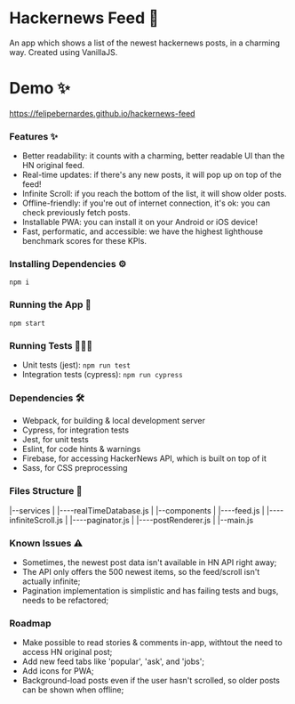 # Hackernews Feed 📙
An app which shows a list of the newest hackernews posts, in a charming way. Created using VanillaJS.


# Demo ✨
https://felipebernardes.github.io/hackernews-feed


### Features ✨
- Better readability: it counts with a charming, better readable UI than the HN original feed.
- Real-time updates: if there's any new posts, it will pop up on top of the feed!
- Infinite Scroll: if you reach the bottom of the list, it will show older posts.
- Offline-friendly: if you're out of internet connection, it's ok: you can check previously fetch posts.
- Installable PWA: you can install it on your Android or iOS device!
- Fast, performatic, and accessible: we have the highest lighthouse benchmark scores for these KPIs.


### Installing Dependencies ⚙️
```npm i```


### Running the App 🚀
```npm start```


### Running Tests 👩🏽‍💻
- Unit tests (jest): ```npm run test```
- Integration tests (cypress): ```npm run cypress```


### Dependencies 🛠
- Webpack, for building & local development server
- Cypress, for integration tests
- Jest, for unit tests
- Eslint, for code hints & warnings
- Firebase, for accessing HackerNews API, which is built on top of it
- Sass, for CSS preprocessing


### Files Structure 📂
|--services
|  |----realTimeDatabase.js
|
|--components
|  |----feed.js
|  |----infiniteScroll.js
|  |----paginator.js
|  |----postRenderer.js
|
|--main.js


### Known Issues ⚠️
- Sometimes, the newest post data isn't available in HN API right away;
- The API only offers the 500 newest items, so the feed/scroll isn't actually infinite;
- Pagination implementation is simplistic and has failing tests and bugs, needs to be refactored;


### Roadmap
- Make possible to read stories & comments in-app, withtout the need to access HN original post;
- Add new feed tabs like 'popular', 'ask', and 'jobs';
- Add icons for PWA;
- Background-load posts even if the user hasn't scrolled, so older posts can be shown when offline;